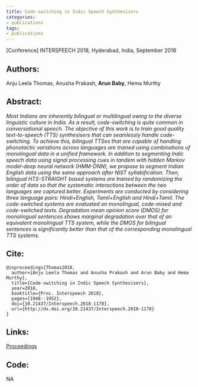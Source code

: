 ```yaml
---
title: Code-switching in Indic Speech Synthesisers
categories:
- publications
tags:
- publications
---
```

\[Conference\] INTERSPEECH 2018, Hyderabad, India, September 2018


## Authors: 
Anju Leela Thomas, Anusha Prakash, **Arun Baby**, Hema Murthy

## Abstract: 
<em>Most Indians are inherently bilingual or multilingual owing to the diverse linguistic culture in India. As a result, code-switching is quite common in conversational speech. The objective of this work is to train good quality text-to-speech (TTS) synthesisers that can seamlessly handle code-switching. To achieve this, bilingual TTSes that are capable of handling phonotactic variations across languages are trained using combinations of monolingual data in a unified framework. In addition to segmenting Indic speech data using signal processing cues in tandem with hidden Markov model-deep neural network (HMM-DNN), we propose to segment Indian English data using the same approach after NIST syllabification. Then, bilingual HTS-STRAIGHT based systems are trained by randomizing the order of data so that the systematic interactions between the two languages are captured better. Experiments are conducted by considering three language pairs: Hindi+English, Tamil+English and Hindi+Tamil. The code-switched systems are evaluated on monolingual, code-mixed and code-switched texts. Degradation mean opinion score (DMOS) for monolingual sentences shows marginal degradation over that of an equivalent monolingual TTS system, while the DMOS for bilingual sentences is significantly better than that of the corresponding monolingual TTS systems.</em>


## Cite:
```
@inproceedings{Thomas2018,
  author={Anju Leela Thomas and Anusha Prakash and Arun Baby and Hema Murthy},
  title={Code-switching in Indic Speech Synthesisers},
  year=2018,
  booktitle={Proc. Interspeech 2018},
  pages={1948--1952},
  doi={10.21437/Interspeech.2018-1178},
  url={http://dx.doi.org/10.21437/Interspeech.2018-1178}
}
```

## Links:
[Proceedings](https://www.isca-speech.org/archive/Interspeech_2018/pdfs/1178.pdf)


## Code:
NA
